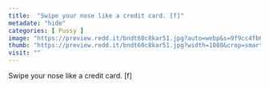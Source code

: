 ```yaml
---
title:  "Swipe your nose like a credit card. [f]"
metadate: "hide"
categories: [ Pussy ]
image: "https://preview.redd.it/bndt60c8kar51.jpg?auto=webp&s=9f9cc4fb61fa29f481079ce4c27fd33589e6aa7f"
thumb: "https://preview.redd.it/bndt60c8kar51.jpg?width=1080&crop=smart&auto=webp&s=75fae696483aaf2374466f15c4366d0b4f7108aa"
visit: ""
---
```

Swipe your nose like a credit card. [f]
